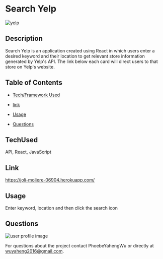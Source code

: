 # Search Yelp
![yelp](https://user-images.githubusercontent.com/52837649/87236185-cf239780-c3b3-11ea-89a5-d25bcd17ac87.gif)

## Description
Search Yelp is an application created using React in which users enter a desired keyword and their location to get relevant store information generated by Yelp's API. The link below each card will direct users to that store on Yelp's website.


## Table of Contents

* [Tech/Framework Used](#TechUsed)

* [link](#Link)

* [Usage](#usage) 

* [Questions](#Questions)


## TechUsed
API, React, JavaScript

## Link
https://joli-moliere-06904.herokuapp.com/

## Usage
Enter keyword, location and then click the search icon

## Questions
![user profile image](https://avatars0.githubusercontent.com/u/52837649?v=4)

For questions about the project contact PhoebeYahengWu or directly at wuyaheng2016@gmail.com.

